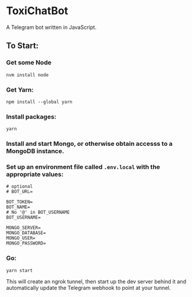 # ToxiChatBot

A Telegram bot written in JavaScript.

## To Start:
### Get some Node
```
nvm install node
```

### Get Yarn:
```
npm install --global yarn
```

### Install packages:
```
yarn
```

### Install and start Mongo, or otherwise obtain accesss to a MongoDB instance.

### Set up an environment file called `.env.local` with the appropriate values:
```
# optional
# BOT_URL=

BOT_TOKEN=
BOT_NAME=
# No '@' in BOT_USERNAME
BOT_USERNAME=

MONGO_SERVER=
MONGO_DATABASE=
MONGO_USER=
MONGO_PASSWORD=
```

### Go:
```
yarn start
```

This will create an ngrok tunnel, then start up the dev server behind it and automatically update the Telegram webhook to point at your tunnel.

